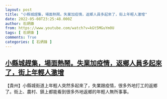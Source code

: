 ```yaml
---
layout: post
title: "小縣城趕集，場面熱鬧。失業加疫情，返鄉人員多起來了，街上年輕人激增"
date: 2022-05-08T23:25:48.000Z
author: 石炳鋒
from: https://www.youtube.com/watch?v=kGt5MGuYm0U
tags: [ 石炳锋 ]
comments: True
categories: [ 石炳锋 ]
---
```

<!--1652052348000-->
[小縣城趕集，場面熱鬧。失業加疫情，返鄉人員多起來了，街上年輕人激增](https://www.youtube.com/watch?v=kGt5MGuYm0U)
------

<div>
【貴州】小縣城街道上年輕人突然多起來了，失業跟疫情，很多外地打工的返鄉了。街上、農村、鎮上都能看到很多外地返鄉的年輕人無所事事。
</div>
